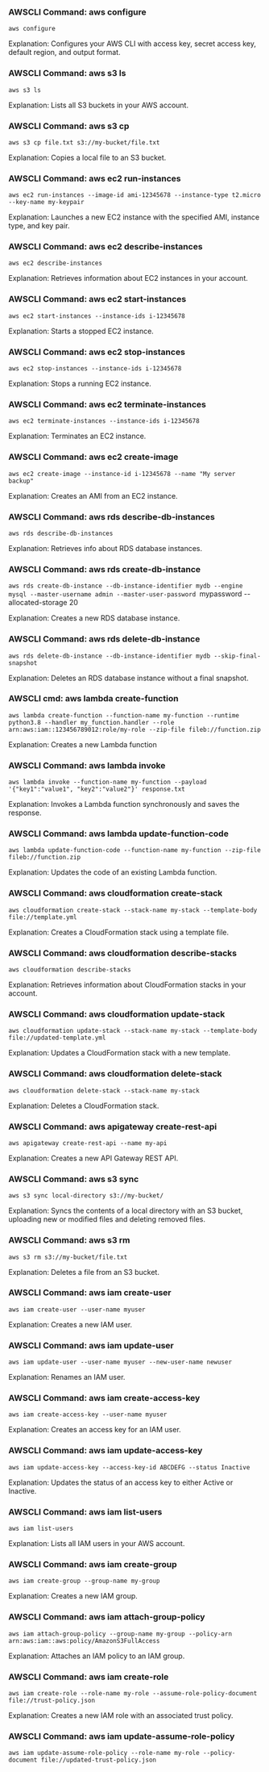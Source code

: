 
### AWSCLI Command: aws configure

`aws configure`

Explanation: Configures your AWS CLI with access key, secret access key, default region, and output format. 

### AWSCLI Command: aws s3 ls

`aws s3 ls`

Explanation: Lists all S3 buckets in your AWS account. 

### AWSCLI Command: aws s3 cp

`aws s3 cp file.txt s3://my-bucket/file.txt`

Explanation: Copies a local file to an S3 bucket. 

### AWSCLI Command: aws ec2 run-instances

`aws ec2 run-instances --image-id ami-12345678 --instance-type t2.micro --key-name my-keypair`

Explanation: Launches a new EC2 instance with the specified AMI, instance type, and key pair. 

### AWSCLI Command: aws ec2 describe-instances

`aws ec2 describe-instances`

Explanation: Retrieves information about EC2 instances in your account. 

### AWSCLI Command: aws ec2 start-instances

`aws ec2 start-instances --instance-ids i-12345678`

Explanation: Starts a stopped EC2 instance. 

### AWSCLI Command: aws ec2 stop-instances

`aws ec2 stop-instances --instance-ids i-12345678`

Explanation: Stops a running EC2 instance. 

### AWSCLI Command: aws ec2 terminate-instances

`aws ec2 terminate-instances --instance-ids i-12345678`

Explanation: Terminates an EC2 instance. 

### AWSCLI Command: aws ec2 create-image

`aws ec2 create-image --instance-id i-12345678 --name "My server backup"`

Explanation: Creates an AMI from an EC2 instance. 

### AWSCLI Command: aws rds describe-db-instances

`aws rds describe-db-instances`

Explanation: Retrieves info about RDS database instances. 

### AWSCLI Command: aws rds create-db-instance

`aws rds create-db-instance --db-instance-identifier mydb --engine mysql --master-username admin --master-user-password `mypassword --allocated-storage 20

Explanation: Creates a new RDS database instance. 

### AWSCLI Command: aws rds delete-db-instance

`aws rds delete-db-instance --db-instance-identifier mydb --skip-final-snapshot`

Explanation: Deletes an RDS database instance without a final snapshot. 

### AWSCLI cmd: aws lambda create-function

`aws lambda create-function --function-name my-function --runtime python3.8 --handler my_function.handler --role arn:aws:iam::123456789012:role/my-role --zip-file fileb://function.zip`

Explanation: Creates a new Lambda function 

### AWSCLI Command: aws lambda invoke

`aws lambda invoke --function-name my-function --payload '{"key1":"value1", "key2":"value2"}' response.txt`

Explanation: Invokes a Lambda function synchronously and saves the response. 

### AWSCLI Command: aws lambda update-function-code

`aws lambda update-function-code --function-name my-function --zip-file fileb://function.zip`

Explanation: Updates the code of an existing Lambda function. 

### AWSCLI Command: aws cloudformation create-stack

`aws cloudformation create-stack --stack-name my-stack --template-body file://template.yml`

Explanation: Creates a CloudFormation stack using a template file. 

### AWSCLI Command: aws cloudformation describe-stacks

`aws cloudformation describe-stacks`

Explanation: Retrieves information about CloudFormation stacks in your account. 

### AWSCLI Command: aws cloudformation update-stack

`aws cloudformation update-stack --stack-name my-stack --template-body file://updated-template.yml`

Explanation: Updates a CloudFormation stack with a new template. 

### AWSCLI Command: aws cloudformation delete-stack

`aws cloudformation delete-stack --stack-name my-stack`

Explanation: Deletes a CloudFormation stack. 

### AWSCLI Command: aws apigateway create-rest-api

`aws apigateway create-rest-api --name my-api`

Explanation: Creates a new API Gateway REST API. 

### AWSCLI Command: aws s3 sync

`aws s3 sync local-directory s3://my-bucket/`

Explanation: Syncs the contents of a local directory with an S3 bucket, uploading new or modified files and deleting removed files. 

### AWSCLI Command: aws s3 rm

`aws s3 rm s3://my-bucket/file.txt`

Explanation: Deletes a file from an S3 bucket. 

### AWSCLI Command: aws iam create-user

`aws iam create-user --user-name myuser`

Explanation: Creates a new IAM user. 

### AWSCLI Command: aws iam update-user

`aws iam update-user --user-name myuser --new-user-name newuser`

Explanation: Renames an IAM user. 

### AWSCLI Command: aws iam create-access-key

`aws iam create-access-key --user-name myuser`

Explanation: Creates an access key for an IAM user. 

### AWSCLI Command: aws iam update-access-key

`aws iam update-access-key --access-key-id ABCDEFG --status Inactive`

Explanation: Updates the status of an access key to either Active or Inactive.
### AWSCLI Command: aws iam list-users

`aws iam list-users`

Explanation: Lists all IAM users in your AWS account.
### AWSCLI Command: aws iam create-group

`aws iam create-group --group-name my-group`

Explanation: Creates a new IAM group.
### AWSCLI Command: aws iam attach-group-policy

`aws iam attach-group-policy --group-name my-group --policy-arn arn:aws:iam::aws:policy/AmazonS3FullAccess`

Explanation: Attaches an IAM policy to an IAM group.
### AWSCLI Command: aws iam create-role

`aws iam create-role --role-name my-role --assume-role-policy-document file://trust-policy.json`

Explanation: Creates a new IAM role with an associated trust policy.
### AWSCLI Command: aws iam update-assume-role-policy

`aws iam update-assume-role-policy --role-name my-role --policy-document file://updated-trust-policy.json`
